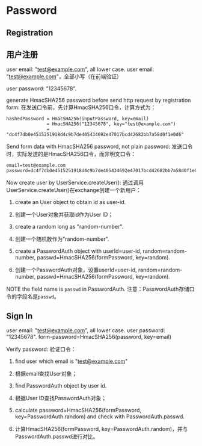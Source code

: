 # Password

## Registration
## 用户注册

user email: "test@example.com", all lower case.
user email: "test@example.com"，全部小写（在前端验证）

user password: "12345678".

generate HmacSHA256 password before send http request by registration form:
在发送口令前，先计算HmacSHA256口令，计算方式为：

```
hashedPassword = HmacSHA256(inputPassword, key=email)
               = HmacSHA256("12345678", key="test@example.com")
               = "dc4f7db0e4515251918d4c9b7de405434692e47017bcd42682bb7a58d0f1e0d6"
```

Send form data with HmacSHA256 password, not plain password:
发送口令时，实际发送的是HmacSHA256口令，而非明文口令：

```
email=test@example.com
password=dc4f7db0e4515251918d4c9b7de405434692e47017bcd42682bb7a58d0f1e0d6
```

Now create user by UserService.createUser():
通过调用UserService.createUser()在exchange创建一个新用户：

1. create an User object to obtain id as user-id.
1. 创建一个User对象并获取id作为User ID；

2. create a random long as "random-number".
2. 创建一个随机数作为"random-number".

3. create a PasswordAuth object with userId=user-id, random=random-number, passwd=HmacSHA256(formPassword, key=random).
3. 创建一个PasswordAuth对象，设置userId=user-id, random=random-number, passwd=HmacSHA256(formPassword, key=random).

NOTE the field name is `passwd` in PasswordAuth.
注意：PasswordAuth存储口令的字段名是`passwd`。

## Sign In

user email: "test@example.com", all lower case.
user password: "12345678".
form-password=HmacSHA256(password, key=email)

Verify password:
验证口令：

1. find user which email is "test@example.com"
1. 根据email查找User对象；

2. find PasswordAuth object by user id.
2. 根据User ID查找PasswordAuth对象；

3. calculate password=HmacSHA256(formPassword, key=PasswordAuth.random) and check with PasswordAuth.passwd.
3. 计算HmacSHA256(formPassword, key=PasswordAuth.random)，并与PasswordAuth.passwd进行对比。

